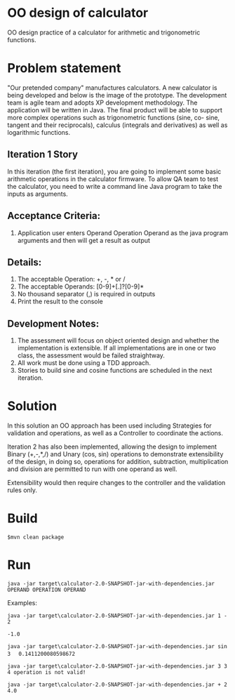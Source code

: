# OO design of calculator

OO design practice of a calculator for arithmetic and trigonometric functions.

# Problem statement

"Our pretended company" manufactures calculators. A new calculator is being developed and below is the image of the prototype.
The development team is agile team and adopts XP development methodology. The application will be written in Java. 
The final product will be able to support more complex operations such as trigonometric functions 
(sine, co- sine, tangent and their reciprocals), calculus (integrals and derivatives) as well as logarithmic functions. 

## Iteration 1 Story 
In this iteration (the first iteration), you are going to implement some basic arithmetic operations in the calculator firmware. 
To allow QA team to test the calculator, you need to write a command line Java program to take the inputs as arguments. 

## Acceptance Criteria: 
1. Application user enters Operand Operation Operand as the java program arguments and then will get a result as output 

## Details: 
1. The acceptable Operation: +, -, * or / 
2. The acceptable Operands: [0-9]+[.]?[0-9]* 
3. No thousand separator (,) is required in outputs 
4. Print the result to the console 

## Development Notes: 
1. The assessment will focus on object oriented design and whether the implementation is extensible. 
If all implementations are in one or two class, the assessment would be failed straightway. 
2. All work must be done using a TDD approach.
3. Stories to build sine and cosine functions are scheduled in the next iteration.

# Solution

In this solution an OO approach has been used including Strategies for validation and operations, as well as a Controller
to coordinate the actions.

Iteration 2 has also been implemented, allowing the design to implement Binary (+,-,*,/) and Unary (cos, sin) operations 
to demonstrate extensibility of the design, in doing so, operations for addition, subtraction, multiplication and division
are permitted to run with one operand as well.

Extensibility would then require changes to the controller and the validation rules only.

# Build
``$mvn clean package``

# Run

``java -jar target\calculator-2.0-SNAPSHOT-jar-with-dependencies.jar OPERAND OPERATION OPERAND``

Examples:

``java -jar target\calculator-2.0-SNAPSHOT-jar-with-dependencies.jar 1 - 2``

  ``-1.0``

``java -jar target\calculator-2.0-SNAPSHOT-jar-with-dependencies.jar sin 3``
``  0.1411200080598672``

``java -jar target\calculator-2.0-SNAPSHOT-jar-with-dependencies.jar 3 3 4
  operation is not valid!
``

``java -jar target\calculator-2.0-SNAPSHOT-jar-with-dependencies.jar + 2
  4.0
``
